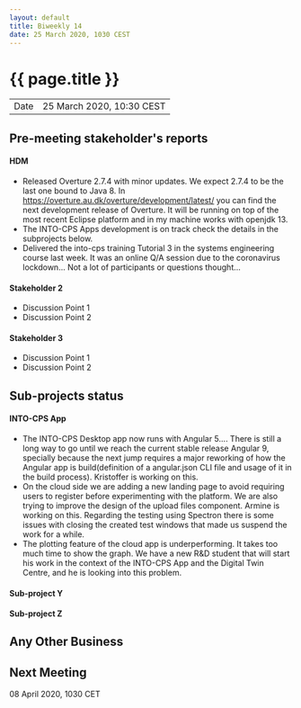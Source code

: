 ```yaml
---
layout: default
title: Biweekly 14
date: 25 March 2020, 1030 CEST
---
```


<script src="https://code.jquery.com/jquery-1.11.1.min.js">
</script>
<script src="/javascripts/edit.js"></script>
<script>setEditButonNm();</script>

# {{ page.title }}

|||
|---|---|
| Date | 25 March 2020, 10:30 CEST |


## Pre-meeting stakeholder's reports

<!-- Please keep in mind that the minutes are publicly available.-->

#### HDM
* Released Overture 2.7.4 with minor updates. We expect 2.7.4 to be the last one bound to Java 8.
In https://overture.au.dk/overture/development/latest/ you can find the next development release of Overture. It will be running on top of the most recent Eclipse platform and in my machine works with openjdk 13.
* The INTO-CPS Apps development is on track check the details in the subprojects below.
* Delivered the into-cps training Tutorial 3 in the systems engineering course last week. It was an online Q/A session due to the coronavirus lockdown... Not a lot of participants or questions thought...

#### Stakeholder 2
* Discussion Point 1
* Discussion Point 2

#### Stakeholder 3
* Discussion Point 1
* Discussion Point 2


## Sub-projects status


#### INTO-CPS App
* The INTO-CPS Desktop app now runs with Angular 5.... There is still a long way to go until we reach the current stable release Angular 9, specially because the next jump requires a major reworking of how the Angular app is build(definition of a angular.json CLI file and usage of it in the build process). Kristoffer is working on this.
* On the cloud side we are adding a new landing page to avoid requiring users to register before experimenting with the platform. We are also trying to improve the design of the upload files component. Armine is working on this. Regarding the testing using Spectron there is some issues with closing the created test windows that made us suspend the work for a while.
* The plotting feature of the cloud app is underperforming. It takes too much time to show the graph. We have a new R&D student that will start his work in the context of the INTO-CPS App and the Digital Twin Centre, and he is looking into this problem.

#### Sub-project Y

#### Sub-project Z

##  Any Other Business

Next Meeting
------------

08 April 2020, 1030 CET


<div id="edit_page_div"></div>
